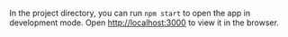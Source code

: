 In the project directory, you can run ```npm start``` to open the app in development mode.
Open [http://localhost:3000](http://localhost:3000) to view it in the browser.
